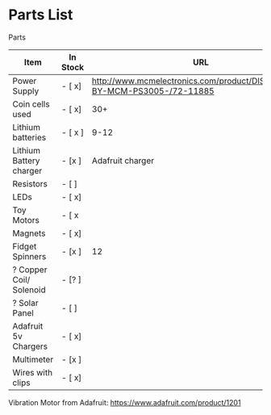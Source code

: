 # Parts List

Parts

| Item | In Stock | URL | Quantity | Per person 
| --- | --- | --- | --- | --- |
| Power Supply |- [ x] |http://www.mcmelectronics.com/product/DISTRIBUTED-BY-MCM-PS3005-/72-11885 | 3 | For class |
| Coin cells used |- [ x]| 30+ ||
| Lithium batteries |- [ x ]| 9-12  | |
| Lithium Battery charger |- [x ]| Adafruit charger  | ||
| Resistors |- [ ]| |30+ ||
| LEDs | - [ x]| |30+||
| Toy Motors | - [ x| | 9 ||
| Magnets |- [ x] | |24 | |
| Fidget Spinners | - [x ]| 12| ||
| ? Copper Coil/ Solenoid  |- [? ] | | | Optional |
| ? Solar Panel | - [ ]| | 9| Optional |
| Adafruit 5v Chargers |- [ x]| | ||
| Multimeter |- [x ] | |9 ||
| Wires with clips |- [ x] | | 30+ ||




Vibration Motor from Adafruit: https://www.adafruit.com/product/1201
